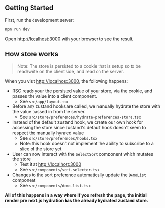## Getting Started

First, run the development server:

```bash
npm run dev
```

Open [http://localhost:3000](http://localhost:3000) with your browser to see the result.

## How store works

> Note: The store is persisted to a cookie that is setup so to be read/write on the client side, and read on the server.

When you visit [http://localhost:3000](http://localhost:3000), the following happens:

* RSC reads your the persisted value of your store, via the cookie, and passes the value into a client component.
  * See `src/app/layout.tsx`
* Before any zustand hooks are called, we manually hydrate the store with the value passed in from the server.
  * See `src/store/preferences/hydrate-preferences-store.tsx`
* Instead of the default zustand hook, we create our own hook for accessing the store since zustand's default hook doesn't seem to respect the manually hyrated value
  * See `src/store/preferences/hooks.tsx`
  * Note: this hook doesn't not implement the ability to subscribe to a slice of the store yet
* User can now interact with the `SelectSort` component which mutates the store
  * Test it at [http://localhost:3000](http://localhost:3000)
  * See `src/components/sort-selector.tsx`
* Changes to the sort preference automatically update the `DemoList` component
  * See `src/components/demo-list.tsx`

**All of this happens in a way where if you refresh the page, the initial render pre next.js hydration has the already hydrated zustand store.**
